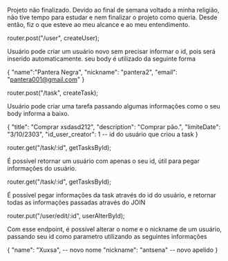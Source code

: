 Projeto não finalizado. Devido ao final de semana voltado a minha religião, não tive tempo para estudar e nem finalizar o projeto como queria. Desde então, fiz o que esteve ao meu alcance e ao meu entendimento.

router.post("/user", createUser);

Usuário pode criar um usuário novo sem precisar informar o id, pois será inserido automaticamente.
seu body é utilizado da seguinte forma

{
"name":"Pantera Negra",
"nickname": "pantera2",
"email": "pantera001@gmail.com"
}

router.post("/task", createTask);

Usuário pode criar uma tarefa passando algumas informações como o seu body informa a baixo.

{
"title": "Comprar xsdasd212",
"description": "Comprar pão.",
"limiteDate": "3/10/2303",
"id_user_creator": 1 -- id do usuário que criou a task
}

router.get("/task/:id", getTasksById);

É possível retornar um usuário com apenas o seu id, útil para pegar informações do usuário.

router.get("/task/:id", getTasksById);

É possível pegar informações da task através do id do usuário, e retornar todas as informações passadas através do JOIN

router.put("/user/edit/:id", userAlterById);

Com esse endpoint, é possível alterar o nome e o nickname de um usuário, passando seu id como parametro utilizando as seguintes informações

{
"name": "Xuxsa", -- novo nome
"nickname": "antsena" -- novo apelido
}
